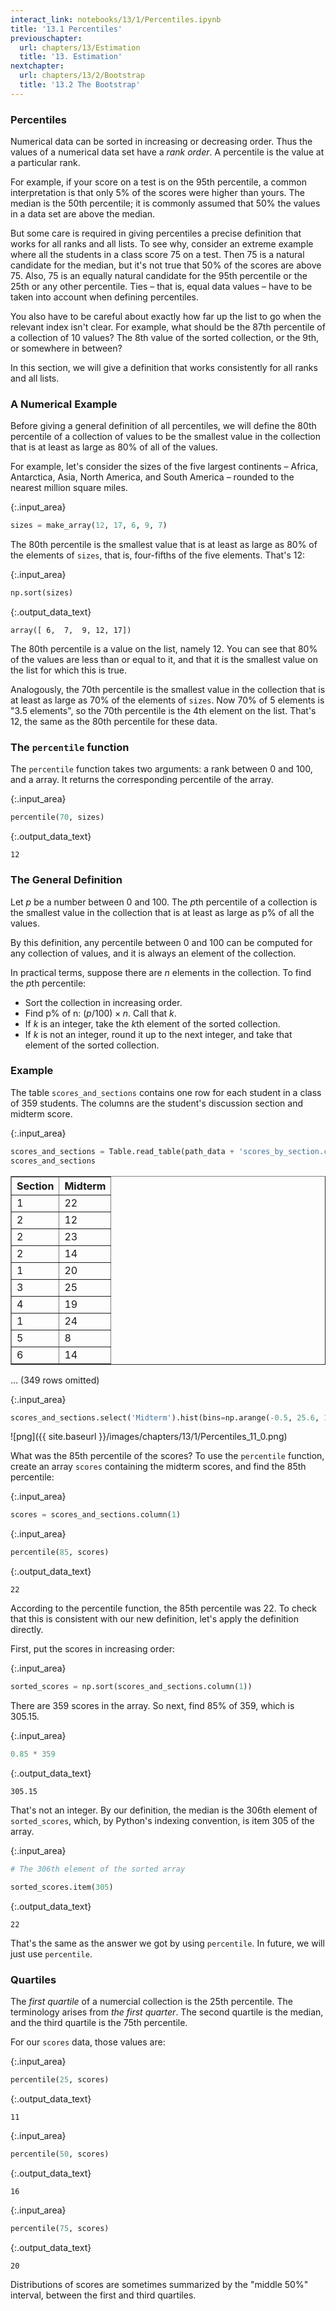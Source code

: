 ```yaml
---
interact_link: notebooks/13/1/Percentiles.ipynb
title: '13.1 Percentiles'
previouschapter:
  url: chapters/13/Estimation
  title: '13. Estimation'
nextchapter:
  url: chapters/13/2/Bootstrap
  title: '13.2 The Bootstrap'
---
```


### Percentiles ###
Numerical data can be sorted in increasing or decreasing order. Thus the values of a numerical data set have a *rank order*. A percentile is the value at a particular rank.

For example, if your score on a test is on the 95th percentile, a common interpretation is that only 5% of the scores were higher than yours. The median is the 50th percentile; it is commonly assumed that 50% the values in a data set are above the median.

But some care is required in giving percentiles a precise definition that works for all ranks and all lists. To see why, consider an extreme example where all the students in a class score 75 on a test. Then 75 is a natural candidate for the median, but it's not true that 50% of the scores are above 75. Also, 75 is an equally natural candidate for the 95th percentile or the 25th or any other percentile. Ties – that is, equal data values – have to be taken into account when defining percentiles.

You also have to be careful about exactly how far up the list to go when the relevant index isn't clear. For example, what should be the 87th percentile of a collection of 10 values? The 8th value of the sorted collection, or the 9th, or somewhere in between?

In this section, we will give a definition that works consistently for all ranks and all lists.

### A Numerical Example ###
Before giving a general definition of all percentiles, we will define the 80th percentile of a collection of values to be the smallest value in the collection that is at least as large as 80% of all of the values.

For example, let's consider the sizes of the five largest continents – Africa, Antarctica, Asia, North America, and South America – rounded to the nearest million square miles.


{:.input_area}
```python
sizes = make_array(12, 17, 6, 9, 7)
```

The 80th percentile is the smallest value that is at least as large as 80% of the elements of `sizes`, that is, four-fifths of the five elements. That's 12:


{:.input_area}
```python
np.sort(sizes)
```




{:.output_data_text}
```
array([ 6,  7,  9, 12, 17])
```



The 80th percentile is a value on the list, namely 12. You can see that 80% of the values are less than or equal to it, and that it is the smallest value on the list for which this is true.

Analogously, the 70th percentile is the smallest value in the collection that is at least as large as 70% of the elements of `sizes`. Now 70% of 5 elements is "3.5 elements", so the 70th percentile is the 4th element on the list. That's 12, the same as the 80th percentile for these data.

### The `percentile` function ###
The `percentile` function takes two arguments: a rank between 0 and 100, and a array. It returns the corresponding percentile of the array.


{:.input_area}
```python
percentile(70, sizes)
```




{:.output_data_text}
```
12
```



### The General Definition ###

Let $p$ be a number between 0 and 100. The $p$th percentile of a collection is the smallest value in the collection that is at least as large as p% of all the values.

By this definition, any percentile between 0 and 100 can be computed for any collection of values, and it is always an element of the collection. 

In practical terms, suppose there are $n$ elements in the collection. To find the $p$th percentile:
- Sort the collection in increasing order.
- Find p% of n: $(p/100) \times n$. Call that $k$.
- If $k$ is an integer, take the $k$th element of the sorted collection.
- If $k$ is not an integer, round it up to the next integer, and take that element of the sorted collection.

### Example ###
The table `scores_and_sections` contains one row for each student in a class of 359 students. The columns are the student's discussion section and midterm score. 


{:.input_area}
```python
scores_and_sections = Table.read_table(path_data + 'scores_by_section.csv')
scores_and_sections
```




<div markdown="0">
<table border="1" class="dataframe">
    <thead>
        <tr>
            <th>Section</th> <th>Midterm</th>
        </tr>
    </thead>
    <tbody>
        <tr>
            <td>1      </td> <td>22     </td>
        </tr>
        <tr>
            <td>2      </td> <td>12     </td>
        </tr>
        <tr>
            <td>2      </td> <td>23     </td>
        </tr>
        <tr>
            <td>2      </td> <td>14     </td>
        </tr>
        <tr>
            <td>1      </td> <td>20     </td>
        </tr>
        <tr>
            <td>3      </td> <td>25     </td>
        </tr>
        <tr>
            <td>4      </td> <td>19     </td>
        </tr>
        <tr>
            <td>1      </td> <td>24     </td>
        </tr>
        <tr>
            <td>5      </td> <td>8      </td>
        </tr>
        <tr>
            <td>6      </td> <td>14     </td>
        </tr>
    </tbody>
</table>
<p>... (349 rows omitted)</p>
</div>




{:.input_area}
```python
scores_and_sections.select('Midterm').hist(bins=np.arange(-0.5, 25.6, 1))
```


![png]({{ site.baseurl }}/images/chapters/13/1/Percentiles_11_0.png)


What was the 85th percentile of the scores? To use the `percentile` function, create an array `scores` containing the midterm scores, and find the 85th percentile:


{:.input_area}
```python
scores = scores_and_sections.column(1)
```


{:.input_area}
```python
percentile(85, scores)
```




{:.output_data_text}
```
22
```



According to the percentile function, the 85th percentile was 22. To check that this is consistent with our new definition, let's apply the definition directly.

First, put the scores in increasing order:


{:.input_area}
```python
sorted_scores = np.sort(scores_and_sections.column(1))
```

There are 359 scores in the array. So next, find 85% of 359, which is 305.15. 


{:.input_area}
```python
0.85 * 359
```




{:.output_data_text}
```
305.15
```



That's not an integer. By our definition, the median is the 306th element of `sorted_scores`, which, by Python's indexing convention, is item 305 of the array.


{:.input_area}
```python
# The 306th element of the sorted array

sorted_scores.item(305)
```




{:.output_data_text}
```
22
```



That's the same as the answer we got by using `percentile`. In future, we will just use `percentile`.

### Quartiles ###
The *first quartile* of a numercial collection is the 25th percentile. The terminology arises from *the first quarter*. The second quartile is the median, and the third quartile is the 75th percentile.

For our `scores` data, those values are:


{:.input_area}
```python
percentile(25, scores)
```




{:.output_data_text}
```
11
```




{:.input_area}
```python
percentile(50, scores)
```




{:.output_data_text}
```
16
```




{:.input_area}
```python
percentile(75, scores)
```




{:.output_data_text}
```
20
```



Distributions of scores are sometimes summarized by the "middle 50%" interval, between the first and third quartiles. 
